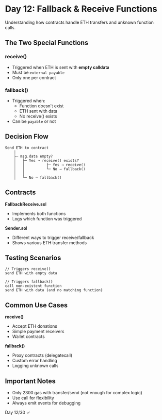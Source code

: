 # Day 12: Fallback & Receive Functions

Understanding how contracts handle ETH transfers and unknown function calls.

## The Two Special Functions

### receive()
- Triggered when ETH is sent with **empty calldata**
- Must be `external payable`
- Only one per contract

### fallback()
- Triggered when:
  - Function doesn't exist
  - ETH sent with data
  - No receive() exists
- Can be `payable` or not

## Decision Flow

```
Send ETH to contract
    |
    ├─ msg.data empty?
    │   ├─ Yes → receive() exists?
    │   │          ├─ Yes → receive()
    │   │          └─ No → fallback()
    │   │
    │   └─ No → fallback()
```

## Contracts

**FallbackReceive.sol**
- Implements both functions
- Logs which function was triggered

**Sender.sol**
- Different ways to trigger receive/fallback
- Shows various ETH transfer methods

## Testing Scenarios

```solidity
// Triggers receive()
send ETH with empty data

// Triggers fallback()
call non-existent function
send ETH with data (and no matching function)
```

## Common Use Cases

**receive()**
- Accept ETH donations
- Simple payment receivers
- Wallet contracts

**fallback()**
- Proxy contracts (delegatecall)
- Custom error handling
- Logging unknown calls

## Important Notes

- Only 2300 gas with transfer/send (not enough for complex logic)
- Use call for flexibility
- Always emit events for debugging

Day 12/30 ✓
